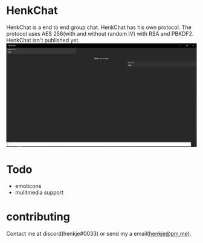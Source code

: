 # HenkChat
HenkChat is a end to end group chat.
HenkChat has his own protocol. The protocol uses AES 256(with and without random IV) with RSA and PBKDF2.
HenkChat isn't published yet.
![Screenshot](Screenshot.png)

# Todo
- emoticons
- mulitmedia support

# contributing
Contact me at discord(henkje#0033) or send my a email(henkje@pm.me).
